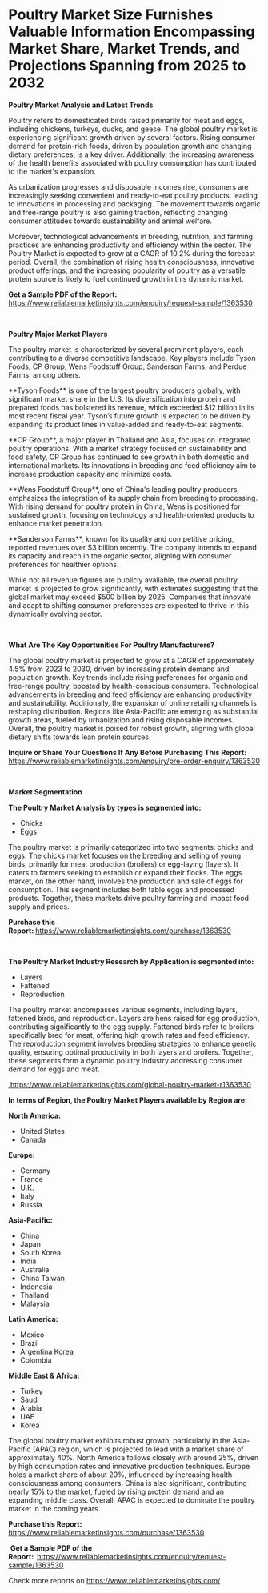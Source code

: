 <p><h1>Poultry Market Size Furnishes Valuable Information Encompassing Market Share, Market Trends, and Projections Spanning from 2025 to 2032</h1></p><p><strong>Poultry Market Analysis and Latest Trends</strong></p>
<p><p>Poultry refers to domesticated birds raised primarily for meat and eggs, including chickens, turkeys, ducks, and geese. The global poultry market is experiencing significant growth driven by several factors. Rising consumer demand for protein-rich foods, driven by population growth and changing dietary preferences, is a key driver. Additionally, the increasing awareness of the health benefits associated with poultry consumption has contributed to the market's expansion.</p><p>As urbanization progresses and disposable incomes rise, consumers are increasingly seeking convenient and ready-to-eat poultry products, leading to innovations in processing and packaging. The movement towards organic and free-range poultry is also gaining traction, reflecting changing consumer attitudes towards sustainability and animal welfare. </p><p>Moreover, technological advancements in breeding, nutrition, and farming practices are enhancing productivity and efficiency within the sector. The Poultry Market is expected to grow at a CAGR of 10.2% during the forecast period. Overall, the combination of rising health consciousness, innovative product offerings, and the increasing popularity of poultry as a versatile protein source is likely to fuel continued growth in this dynamic market.</p></p>
<p><strong>Get a Sample PDF of the Report:&nbsp;</strong> <a href="https://www.reliablemarketinsights.com/enquiry/request-sample/1363530?utm_campaign=3204&utm_medium=2&utm_source=Github&utm_content=ia&utm_term=30032025&utm_id=poultry">https://www.reliablemarketinsights.com/enquiry/request-sample/1363530</a></p>
<p>&nbsp;</p>
<p><strong>Poultry Major Market Players</strong></p>
<p><p>The poultry market is characterized by several prominent players, each contributing to a diverse competitive landscape. Key players include Tyson Foods, CP Group, Wens Foodstuff Group, Sanderson Farms, and Perdue Farms, among others. </p><p>**Tyson Foods** is one of the largest poultry producers globally, with significant market share in the U.S. Its diversification into protein and prepared foods has bolstered its revenue, which exceeded $12 billion in its most recent fiscal year. Tyson’s future growth is expected to be driven by expanding its product lines in value-added and ready-to-eat segments.</p><p>**CP Group**, a major player in Thailand and Asia, focuses on integrated poultry operations. With a market strategy focused on sustainability and food safety, CP Group has continued to see growth in both domestic and international markets. Its innovations in breeding and feed efficiency aim to increase production capacity and minimize costs.</p><p>**Wens Foodstuff Group**, one of China's leading poultry producers, emphasizes the integration of its supply chain from breeding to processing. With rising demand for poultry protein in China, Wens is positioned for sustained growth, focusing on technology and health-oriented products to enhance market penetration.</p><p>**Sanderson Farms**, known for its quality and competitive pricing, reported revenues over $3 billion recently. The company intends to expand its capacity and reach in the organic sector, aligning with consumer preferences for healthier options.</p><p>While not all revenue figures are publicly available, the overall poultry market is projected to grow significantly, with estimates suggesting that the global market may exceed $500 billion by 2025. Companies that innovate and adapt to shifting consumer preferences are expected to thrive in this dynamically evolving sector.</p></p>
<p>&nbsp;</p>
<p><strong>What Are The Key Opportunities For Poultry Manufacturers?</strong></p>
<p><p>The global poultry market is projected to grow at a CAGR of approximately 4.5% from 2023 to 2030, driven by increasing protein demand and population growth. Key trends include rising preferences for organic and free-range poultry, boosted by health-conscious consumers. Technological advancements in breeding and feed efficiency are enhancing productivity and sustainability. Additionally, the expansion of online retailing channels is reshaping distribution. Regions like Asia-Pacific are emerging as substantial growth areas, fueled by urbanization and rising disposable incomes. Overall, the poultry market is poised for robust growth, aligning with global dietary shifts towards lean protein sources.</p></p>
<p><strong>Inquire or Share Your Questions If Any Before Purchasing This Report:</strong> <a href="https://www.reliablemarketinsights.com/enquiry/pre-order-enquiry/1363530?utm_campaign=3204&utm_medium=2&utm_source=Github&utm_content=ia&utm_term=30032025&utm_id=poultry">https://www.reliablemarketinsights.com/enquiry/pre-order-enquiry/1363530</a></p>
<p>&nbsp;</p>
<p><strong>Market Segmentation</strong></p>
<p><strong>The Poultry Market Analysis by types is segmented into:</strong></p>
<p><ul><li>Chicks</li><li>Eggs</li></ul></p>
<p><p>The poultry market is primarily categorized into two segments: chicks and eggs. The chicks market focuses on the breeding and selling of young birds, primarily for meat production (broilers) or egg-laying (layers). It caters to farmers seeking to establish or expand their flocks. The eggs market, on the other hand, involves the production and sale of eggs for consumption. This segment includes both table eggs and processed products. Together, these markets drive poultry farming and impact food supply and prices.</p></p>
<p><strong>Purchase this Report:&nbsp;</strong><a href="https://www.reliablemarketinsights.com/purchase/1363530?utm_campaign=3204&utm_medium=2&utm_source=Github&utm_content=ia&utm_term=30032025&utm_id=poultry">https://www.reliablemarketinsights.com/purchase/1363530</a></p>
<p>&nbsp;</p>
<p><strong>The Poultry Market Industry Research by Application is segmented into:</strong></p>
<p><ul><li>Layers</li><li>Fattened</li><li>Reproduction</li></ul></p>
<p><p>The poultry market encompasses various segments, including layers, fattened birds, and reproduction. Layers are hens raised for egg production, contributing significantly to the egg supply. Fattened birds refer to broilers specifically bred for meat, offering high growth rates and feed efficiency. The reproduction segment involves breeding strategies to enhance genetic quality, ensuring optimal productivity in both layers and broilers. Together, these segments form a dynamic poultry industry addressing consumer demand for eggs and meat.</p></p>
<p><a href="https://www.reliablemarketinsights.com/global-poultry-market-r1363530?utm_campaign=3204&utm_medium=2&utm_source=Github&utm_content=ia&utm_term=30032025&utm_id=poultry">&nbsp;https://www.reliablemarketinsights.com/global-poultry-market-r1363530</a></p>
<p><strong>In terms of Region, the Poultry Market Players available by Region are:</strong></p>
<p>
    <p> <strong> North America: </strong>
        <ul>
            <li>United States</li>
            <li>Canada</li>
        </ul>
        </p> 
    <p> <strong> Europe: </strong>
        <ul>
            <li>Germany</li>
            <li>France</li>
            <li>U.K.</li>
            <li>Italy</li>
            <li>Russia</li>
        </ul>
        </p> 
    <p> <strong> Asia-Pacific: </strong>
        <ul>
            <li>China</li>
            <li>Japan</li>
            <li>South Korea</li>
            <li>India</li>
            <li>Australia</li>
            <li>China Taiwan</li>
            <li>Indonesia</li>
            <li>Thailand</li>
            <li>Malaysia</li>
        </ul>
        </p> 
    <p> <strong> Latin America: </strong>
        <ul>
            <li>Mexico</li>
            <li>Brazil</li>
            <li>Argentina Korea</li>
            <li>Colombia</li>
        </ul>
        </p> 
    <p> <strong> Middle East & Africa: </strong>
        <ul>
            <li>Turkey</li>
            <li>Saudi</li>
            <li>Arabia</li>
            <li>UAE</li>
            <li>Korea</li>
        </ul>
    </p>
    </p>
<p><p>The global poultry market exhibits robust growth, particularly in the Asia-Pacific (APAC) region, which is projected to lead with a market share of approximately 40%. North America follows closely with around 25%, driven by high consumption rates and innovative production techniques. Europe holds a market share of about 20%, influenced by increasing health-consciousness among consumers. China is also significant, contributing nearly 15% to the market, fueled by rising protein demand and an expanding middle class. Overall, APAC is expected to dominate the poultry market in the coming years.</p></p>
<p><strong>Purchase this Report: </strong><a href="https://www.reliablemarketinsights.com/purchase/1363530?utm_campaign=3204&utm_medium=2&utm_source=Github&utm_content=ia&utm_term=30032025&utm_id=poultry">https://www.reliablemarketinsights.com/purchase/1363530</a></p>
<p>&nbsp;<strong>Get a Sample PDF of the Report:&nbsp;&nbsp;</strong><a href="https://www.reliablemarketinsights.com/enquiry/request-sample/1363530?utm_campaign=3204&utm_medium=2&utm_source=Github&utm_content=ia&utm_term=30032025&utm_id=poultry">https://www.reliablemarketinsights.com/enquiry/request-sample/1363530</a></p>
<p><strong></strong></p>
<p>Check more reports on <a href="https://www.reliablemarketinsights.com/?utm_campaign=3204&utm_medium=2&utm_source=Github&utm_content=ia&utm_term=30032025&utm_id=poultry">https://www.reliablemarketinsights.com/</a></p>